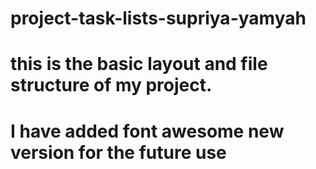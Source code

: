 # project-task-lists-supriya-yamyah
# this is the basic layout and file structure of my project. 
# I have added font awesome new version for the  future use 

